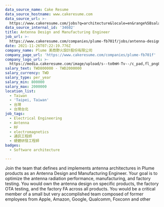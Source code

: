```yaml
---
data_source_name: Cake Resume
data_source_hostname: www.cakeresume.com
data_source_url: >-
  https://www.cakeresume.com/jobs?q=architecture&locale=en&range%5Bsalary_range%5D%5Bmin%5D=1000000&page=4
data_source_internal_id: '34602'
title: Antenna Design and Manufacturing Engineer
job_url: >-
  https://www.cakeresume.com/companies/plume-fb701f/jobs/antenna-design-and-manufacturing-engineer
date: 2021-11-26T07:22:19.776Z
company_name: Plume 美商野火設計股份有限公司
company_page_url: 'https://www.cakeresume.com/companies/plume-fb701f'
company_logo_url: >-
  https://media.cakeresume.com/image/upload/s--to0mH-Tv--/c_pad,fl_png8,h_200,w_200/v1636092517/awebrmj2juxg13tjk9wz.png
salary_text: TWD800000 - TWD2000000
salary_currency: TWD
salary_type: per_year
salary_min: 800000
salary_max: 2000000
location_list:
  - Taiwan
  - 'Taipei, Taiwan'
  - 台灣
  - 台灣台北
job_tags:
  - Electrical Engineering
  - Antenna
  - RF
  - electromagnetics
  - 通訊工程師
  - 硬體研發工程師
badges:
  - Software architecture

---
```


Join the team that defines and implements antenna architectures in Plume products as an Antenna Design and Manufacturing Engineer. Your goal is to optimize the antenna radiation performance, manufacturing, and factory testing. You would own the antenna design on specific products, the factory OTA testing, and the factory FA across all products. You would be a critical member of a small but very accomplished team composed of former employees from Apple, Amazon, Google, Qualcomm, Foxconn and other